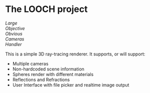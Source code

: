 # The LOOCH project
_Large <br>
Objective <br>
Obvious <br>
Cameras <br>
Handler <br>_

This is a simple 3D ray-tracing renderer.
It supports, or will support:
* Multiple cameras
* Non-hardcoded scene information
* Spheres render with different materials
* Reflections and Refractions
* User Interface with file picker and realtime image output